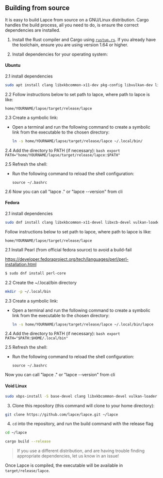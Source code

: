 ## Building from source

It is easy to build Lapce from source on a GNU/Linux distribution. Cargo handles the build process, all you need to do, is ensure the correct dependencies are installed.

1. Install the Rust compiler and Cargo using [`rustup.rs`](https://rustup.rs/). If you already have the toolchain, ensure you are using version 1.64 or higher.

2. Install dependencies for your operating system:

#### Ubuntu
2.1  install dependencies
```sh
sudo apt install clang libxkbcommon-x11-dev pkg-config libvulkan-dev libwayland-dev xorg-dev libxcb-shape0-dev libxcb-xfixes0-dev
```
2.2  Follow instructions below to set path to lapce, where path to 
lapce is like: 
```
home/YOURNAME/lapse/target/release/lapce
```

2.3  Create a symbolic link:
   - Open a terminal and run the following command to create a symbolic link from the executable to the chosen directory:
     ```bash
     ln -s home/YOURNAME/lapse/target/release/lapce ~/.local/bin/
     ```

2.4 Add the directory to PATH (if necessary):
     ```bash
     export PATH="home/YOURNAME/lapse/target/release/lapce:$PATH"
     ```

2.5  Refresh the shell:
   - Run the following command to reload the shell configuration:
     ```
     source ~/.bashrc
     ```

2.6  Now you can call "lapce ." or "lapce --version" from cli

#### Fedora
2.1  install dependencies
```sh
sudo dnf install clang libxkbcommon-x11-devel libxcb-devel vulkan-loader-devel wayland-devel perl-File-Compare perl-FindBin
```

Follow instructions below to set path to lapce, where path to 
lapce is like: 
```
home/YOURNAME/lapse/target/release/lapce
```

2.1  Install Pearl (from official fedora source) to avoid a build-fail

https://developer.fedoraproject.org/tech/languages/perl/perl-installation.html
```bash
$ sudo dnf install perl-core
```


2.2 Create the ~/.local/bin directory
```bash
mkdir -p ~/.local/bin
```

2.3  Create a symbolic link:
   - Open a terminal and run the following command to create a symbolic link from the executable to the chosen directory:
     ```bash
     ln -s home/YOURNAME/lapse/target/release/lapce ~/.local/bin/lapce
     ```

2.4  Add the directory to PATH (if necessary):
     ```bash
     export PATH="$PATH:$HOME/.local/bin"
     ```

2.5  Refresh the shell:
   - Run the following command to reload the shell configuration:
     ```
     source ~/.bashrc
     ```

Now you can call "lapce ." or "lapce --version" from cli

#### Void Linux
```sh
sudo xbps-install -S base-devel clang libxkbcommon-devel vulkan-loader wayland-devel
```

3. Clone this repository (this command will clone to your home directory):
```sh
git clone https://github.com/lapce/lapce.git ~/lapce
```

4. `cd` into the repository, and run the build command with the release flag
```sh
cd ~/lapce
```

```sh
cargo build --release
```

> If you use a different distribution, and are having trouble finding appropriate dependencies, let us know in an issue!

Once Lapce is compiled, the executable will be available in `target/release/lapce`.
